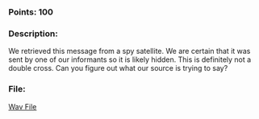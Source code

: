 ### Points: 100

### Description:

We retrieved this message from a spy satellite. We are certain that it was sent by one of our informants so it is likely hidden. This is definitely not a double cross. Can you figure out what our source is trying to say?

### File:

[Wav File](https://github.com/r4g1n-cajun/CTF-Writeups/raw/master/NCSAM%20Hacktober%20CTF%202018/Steganography/Files/wavy.wav)
